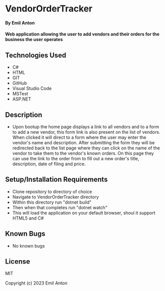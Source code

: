 # VendorOrderTracker

#### By Emil Anton

#### Web application allowing the user to add vendors and their orders for the business the user operates

## Technologies Used

* C#
* HTML
* GIT
* GitHub
* Visual Studio Code
* MSTest
* ASP.NET

## Description

* Upon bootup the home page displays a link to all vendors and to a form to add a new vendor, this form link is also present on the list of vendors. When clicked it will direct to a form where the user may enter the vendor's name and description. After submitting the form they will be redirected back to the list page where they can click on the name of the vendor to take them to the vendor's known orders. On this page they can use the link to the order from to fill out a new order's title, description, date of filing and price.

## Setup/Installation Requirements

* Clone repository to directory of choice
* Navigate to VendorOrderTracker directory
* Within this directory run "dotnet build"
* Then when that completes run "dotnet watch"
* This will load the application on your default browser, shoul it support HTML5 and C#

## Known Bugs

* No known bugs

## License

MIT

Copyright (c) 2023 Emil Anton